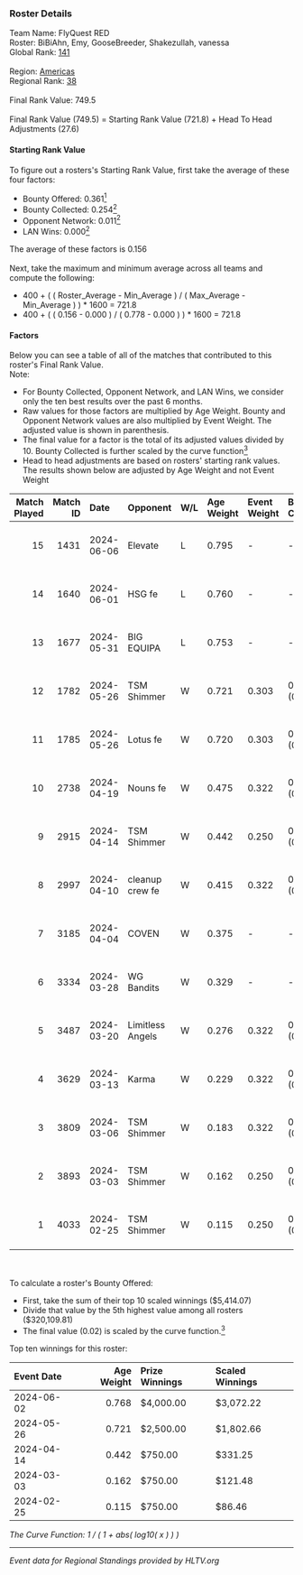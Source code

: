 ### Roster Details<br />
Team Name: FlyQuest RED<br />
Roster: BiBiAhn, Emy, GooseBreeder, Shakezullah, vanessa<br />
Global Rank: [141](../standings_global.md)<br />
<br />
Region: [Americas]( ../standings_americas.md)<br />
Regional Rank: [38]( ../standings_americas.md)<br />
<br />
Final Rank Value:  749.5<br />
<br />
Final Rank Value (749.5) = Starting Rank Value (721.8) + Head To Head Adjustments (27.6)<br />

#### Starting Rank Value<br />
To figure out a rosters's Starting Rank Value, first take the average of these four factors:<br />
- Bounty Offered: 0.361[<sup>1</sup>](#table2)
- Bounty Collected: 0.254[<sup>2</sup>](#table1)
- Opponent Network: 0.011[<sup>2</sup>](#table1)
- LAN Wins: 0.000[<sup>2</sup>](#table1)

The average of these factors is 0.156<br />
<br />
Next, take the maximum and minimum average across all teams and compute the following:<br />
- 400 + ( ( Roster_Average - Min_Average ) / ( Max_Average - Min_Average ) ) * 1600 = 721.8
- 400 + ( ( 0.156 - 0.000 ) / ( 0.778 - 0.000 ) ) * 1600 = 721.8


#### Factors<br />
Below you can see a table of all of the matches that contributed to this roster's Final Rank Value.<br />
Note:<br />

- For Bounty Collected, Opponent Network, and LAN Wins, we consider only the ten best results over the past 6 months.
- Raw values for those factors are multiplied by Age Weight. Bounty and Opponent Network values are also multiplied by Event Weight. The adjusted value is shown in parenthesis.
- The final value for a factor is the total of its adjusted values divided by 10. Bounty Collected is further scaled by the curve function[<sup>3</sup>](#curveFunction)
- Head to head adjustments are based on rosters' starting rank values. The results shown below are adjusted by Age Weight and not Event Weight
<span id="table1"></span><br />


| Match Played | Match ID | Date       | Opponent         | W/L | Age Weight | Event Weight | Bounty Collected | Opponent Network | LAN Wins  | H2H Adj. | Roster                                           |
| -: | -: | :- | :- | :- | :- | :- | :- | :- | :- | -: | :- |
|           15 |     1431 | 2024-06-06 | Elevate          | L   | 0.795      | -            | -                | -                | -         |    -5.21 | BiBiAhn, Emy, GooseBreeder, Shakezullah, vanessa |
|           14 |     1640 | 2024-06-01 | HSG fe           | L   | 0.760      | -            | -                | -                | -         |    -9.58 | BiBiAhn, Emy, GooseBreeder, Kaoday, vanessa      |
|           13 |     1677 | 2024-05-31 | BIG EQUIPA       | L   | 0.753      | -            | -                | -                | -         |   -11.53 | BiBiAhn, Emy, GooseBreeder, Kaoday, vanessa      |
|           12 |     1782 | 2024-05-26 | TSM Shimmer      | W   | 0.721      | 0.303        | 0.020 (0.004)    | 0.191 (0.042)    | 0 (0.000) |    10.47 | BiBiAhn, Emy, GooseBreeder, Kaoday, vanessa      |
|           11 |     1785 | 2024-05-26 | Lotus fe         | W   | 0.720      | 0.303        | 0.004 (0.001)    | 0.037 (0.008)    | 0 (0.000) |     7.81 | BiBiAhn, Emy, GooseBreeder, Kaoday, vanessa      |
|           10 |     2738 | 2024-04-19 | Nouns fe         | W   | 0.475      | 0.322        | 0.003 (0.001)    | 0.032 (0.005)    | 0 (0.000) |     5.20 | BiBiAhn, Emy, GooseBreeder, Kaoday, vanessa      |
|            9 |     2915 | 2024-04-14 | TSM Shimmer      | W   | 0.442      | 0.250        | 0.020 (0.002)    | 0.191 (0.021)    | 0 (0.000) |     6.58 | BiBiAhn, Emy, GooseBreeder, Kaoday, vanessa      |
|            8 |     2997 | 2024-04-10 | cleanup crew fe  | W   | 0.415      | 0.322        | 0.002 (0.000)    | 0.020 (0.003)    | 0 (0.000) |     4.43 | BiBiAhn, Emy, GooseBreeder, Kaoday, vanessa      |
|            7 |     3185 | 2024-04-04 | COVEN            | W   | 0.375      | -            | -                | -                | 0 (0.000) |     2.71 | BiBiAhn, Emy, GooseBreeder, Kaoday, vanessa      |
|            6 |     3334 | 2024-03-28 | WG Bandits       | W   | 0.329      | -            | -                | -                | 0 (0.000) |     3.52 | BiBiAhn, Emy, GooseBreeder, Kaoday, vanessa      |
|            5 |     3487 | 2024-03-20 | Limitless Angels | W   | 0.276      | 0.322        | 0.003 (0.000)    | 0.045 (0.004)    | 0 (0.000) |     3.37 | BiBiAhn, Emy, GooseBreeder, Kaoday, vanessa      |
|            4 |     3629 | 2024-03-13 | Karma            | W   | 0.229      | 0.322        | 0.004 (0.000)    | 0.068 (0.005)    | 0 (0.000) |     2.89 | BiBiAhn, Emy, GooseBreeder, Kaoday, vanessa      |
|            3 |     3809 | 2024-03-06 | TSM Shimmer      | W   | 0.183      | 0.322        | 0.020 (0.001)    | 0.191 (0.011)    | 0 (0.000) |     2.73 | BiBiAhn, Emy, GooseBreeder, Kaoday, vanessa      |
|            2 |     3893 | 2024-03-03 | TSM Shimmer      | W   | 0.162      | 0.250        | 0.020 (0.001)    | 0.191 (0.008)    | -         |     2.46 | BiBiAhn, Emy, GooseBreeder, Kaoday, vanessa      |
|            1 |     4033 | 2024-02-25 | TSM Shimmer      | W   | 0.115      | 0.250        | 0.020 (0.001)    | 0.191 (0.005)    | -         |     1.77 | BiBiAhn, Emy, GooseBreeder, Kaoday, vanessa      |

<br />
<span id="table2"></span><br />
To calculate a roster's Bounty Offered:<br />

- First, take the sum of their top 10 scaled winnings ($5,414.07)
- Divide that value by the 5th highest value among all rosters ($320,109.81)
- The final value (0.02) is scaled by the curve function.[<sup>3</sup>](#curveFunction)

Top ten winnings for this roster:<br />

| Event Date | Age Weight | Prize Winnings | Scaled Winnings |
| :- | -: | :- | :- |
| 2024-06-02 |      0.768 | $4,000.00      | $3,072.22       |
| 2024-05-26 |      0.721 | $2,500.00      | $1,802.66       |
| 2024-04-14 |      0.442 | $750.00        | $331.25         |
| 2024-03-03 |      0.162 | $750.00        | $121.48         |
| 2024-02-25 |      0.115 | $750.00        | $86.46          |


<span id="curveFunction"></span>_The Curve Function: 1 / ( 1 + abs( log10( x ) ) )_<br />

---
_Event data for Regional Standings provided by HLTV.org_<br />
